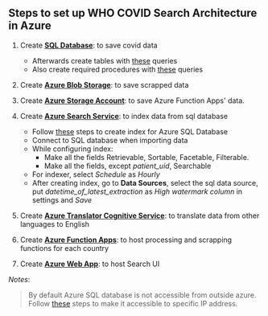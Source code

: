 ## Steps to set up WHO COVID Search Architecture in Azure

1. Create [**SQL Database**](https://docs.microsoft.com/en-us/azure/azure-sql/database/single-database-create-quickstart?tabs=azure-portal): to save covid data
    - Afterwards create tables with [these](SQL%20Queries/Create%20Table%20Queries) queries
    - Also create required procedures with [these](SQL%20Qeuries/Create%20Procedure%20Queries) queries

2. Create [**Azure Blob Storage**](https://docs.microsoft.com/en-us/azure/storage/blobs/storage-blob-create-account-block-blob?tabs=azure-portal#create-a-blockblobstorage-account-1): to save scrapped data

3. Create [**Azure Storage Account**](https://docs.microsoft.com/en-us/azure/storage/common/storage-account-create?toc=%2Fazure%2Fstorage%2Fblobs%2Ftoc.json&tabs=azure-portal#create-a-storage-account): to save Azure Function Apps' data.

4. Create [**Azure Search Service**](https://docs.microsoft.com/en-us/azure/search/search-create-service-portal): to index data from sql database
    - Follow [these](https://docs.microsoft.com/en-us/azure/search/search-get-started-portal) steps to create index for Azure SQL Database
    - Connect to SQL database when importing data
    - While configuring index:
        - Make all the fields Retrievable, Sortable, Facetable, Filterable.
        - Make all the fields, except *patient_uid*, Searchable
    - For indexer, select *Schedule* as *Hourly*
    - After creating index, go to **Data Sources**, select the sql data source, put *datetime_of_latest_extraction* as *High watermark column* in settings and *Save*

5. Create [**Azure Translator Cognitive Service**](https://docs.microsoft.com/en-us/azure/cognitive-services/cognitive-services-apis-create-account?tabs=singleservice%2Clinux): to translate data from other languages to English

6. Create [**Azure Function Apps**](azure-functions): to host processing and scrapping functions for each country

7. Create [**Azure Web App**](who-search-ui): to host Search UI


*Notes*:
> By default Azure SQL database is not accessible from outside azure. Follow [these](https://docs.microsoft.com/en-us/azure/azure-sql/database/secure-database-tutorial#set-up-server-level-firewall-rules) steps to make it accessible to specific IP address.